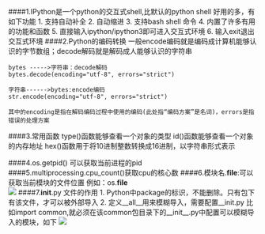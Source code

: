 ####1.IPython是一个python的交互式shell,比默认的python shell 好用的多，有如下功能
	1. 支持自动补全
	2. 自动缩进
	3. 支持bash shell 命令
	4. 内置了许多有用的功能和函数
	5. 直接输入ipython/ipython3即可进入交互式环境
	6. 输入exit退出交互式环境
####2.Python的编码转换 
	一般encode编码就是编码成计算机能够认识的字节数组；decode解码就是解码成人能够认识的字符串

	bytes ----->字符串：decode解码 
	bytes.decode(encoding="utf-8", errors="strict") 

	字符串------>bytes:encode编码
	str.encode(encoding="utf-8", errors="strict")
	
	其中的encoding是指在解码编码过程中使用的编码(此处指“编码方案”是名词)，errors是指错误的处理方案  

####3.常用函数
	type()函数能够查看一个对象的类型
	id()函数能够查看一个对象的内存地址
	hex()函数用于将10进制整数转换成16进制，以字符串形式表示 

####4.os.getpid() 可以获取当前进程的pid 
####5.multiprocessing.cpu_count()获取cpu的核心数
####6.模块名.__file__:可以获取当前模块的文件位置
例如：os.__file__  
![](https://i.imgur.com/2KZ6A9N.png) 
####7.__init__.py 文件的作用
	 1. Python中package的标识，不能删除。只有包下有该文件，才可以被外部导入
	 2. 定义__all__用来模糊导入，需要配置__init.py
	    比如import common,就必须在该common包目录下的__init__.py中配置可以模糊导入的模块，如下
![](https://i.imgur.com/dMZnASn.png)
	
